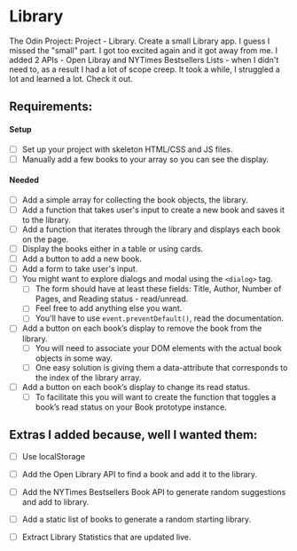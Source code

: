 # Library

The Odin Project: Project - Library. Create a small Library app. I guess I missed the "small" part. I got too excited again and it got away from me. I added 2 APIs - Open Libray and NYTimes Bestsellers Lists - when I didn't need to, as a result I had a lot of scope creep. It took a while, I struggled a lot and learned a lot. Check it out.


## Requirements:

#### Setup
- [ ] Set up your project with skeleton HTML/CSS and JS files.
- [ ] Manually add a few books to your array so you can see the display.

#### Needed
- [ ] Add a simple array for collecting the book objects, the library.
- [ ] Add a function that takes user's input to create a new book and saves it to the library.
- [ ] Add a function that iterates through the library and displays each book on the page.
- [ ] Display the books either in a table or using cards.
- [ ] Add a button to add a new book.
- [ ] Add a form to take user's input.
- [ ] You might want to explore dialogs and modal using the `<dialog>` tag.
	- [ ] The form should have at least these fields: Title, Author, Number of Pages, and Reading status - read/unread.
	- [ ] Feel free to add anything else you want.
	- [ ] You'll have to use `event.preventDefault()`, read the documentation.
- [ ] Add a button on each book’s display to remove the book from the library.
	- [ ] You will need to associate your DOM elements with the actual book objects in some way.
	- [ ] One easy solution is giving them a data-attribute that corresponds to the index of the library array.
- [ ] Add a button on each book’s display to change its read status.
	- [ ] To facilitate this you will want to create the function that toggles a book’s read status on your Book prototype instance.

## Extras I added because, well I wanted them:
- [ ] Use localStorage
- [ ] Add the Open Library API to find a book and add it to the library.
- [ ] Add the NYTimes Bestsellers Book API to generate random suggestions and add to library.
- [ ] Add a static list of books to generate a random starting library.
- [ ] Extract Library Statistics that are updated live.

